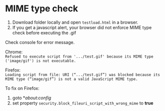 <h1>MIME type check</h1>

1. Download folder locally and open `testload.html` in a browser.
2. If you get a javascript alert, your browser did not enforce MIME type check before executing the .gif

Check console for error message.

Chrome: <br>
`Refused to execute script from '.../test.gif' because its MIME type ('image/gif') is not executable.`

Firefox: <br>
`Loading script from file: URI (“.../test.gif”) was blocked because its MIME type (“image/gif”) is not a valid JavaScript MIME type.`

To fix on Firefox:
1. goto **about:config* 
2. set property `security.block_fileuri_script_with_wrong_mime` to **true**
